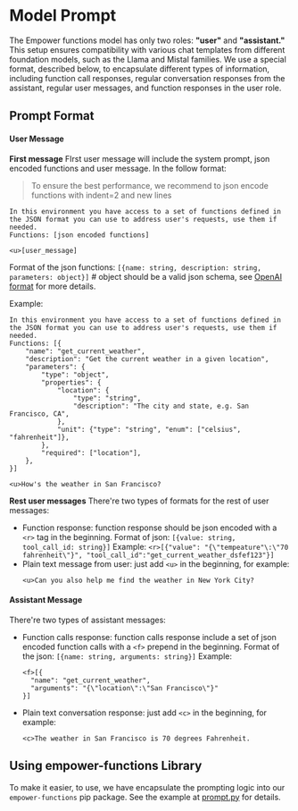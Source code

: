 # Model Prompt

The Empower functions model has only two roles: **"user"** and **"assistant."** This setup ensures compatibility with various chat templates from different foundation models, such as the Llama and Mistal families. We use a special format, described below, to encapsulate different types of information, including function call responses, regular conversation responses from the assistant, regular user messages, and function responses in the user role.

## Prompt Format

#### User Message

**First message**
FIrst user message will include the system prompt, json encoded functions and user message. In the follow format:

> To ensure the best performance, we recommend to json encode functions with indent=2 and new lines

```
In this environment you have access to a set of functions defined in the JSON format you can use to address user's requests, use them if needed.
Functions: [json encoded functions]

<u>[user_message]
```

Format of the json functions:
`[{name: string, description: string, parameters: object}]` # object should be a valid json schema, see [OpenAI format](https://platform.openai.com/docs/guides/function-calling) for more details.

Example:

```
In this environment you have access to a set of functions defined in the JSON format you can use to address user's requests, use them if needed.
Functions: [{
    "name": "get_current_weather",
    "description": "Get the current weather in a given location",
    "parameters": {
        "type": "object",
        "properties": {
            "location": {
                "type": "string",
                "description": "The city and state, e.g. San Francisco, CA",
            },
            "unit": {"type": "string", "enum": ["celsius", "fahrenheit"]},
        },
        "required": ["location"],
    },
}]

<u>How's the weather in San Francisco?
```

**Rest user messages**
There're two types of formats for the rest of user messages:

- Function response: function response should be json encoded with a `<r>` tag in the beginning.
  Format of json: `[{value: string, tool_call_id: string}]`
  Example: `<r>[{"value": "{\"tempeature"\:\"70 fahrenheit\"}", "tool_call_id":"get_current_weather_dsfef123"}]`
- Plain text message from user: just add `<u>` in the beginning, for example:
  ```
  <u>Can you also help me find the weather in New York City?
  ```

#### Assistant Message

There're two types of assistant messages:

- Function calls response: function calls response include a set of json encoded function calls with a `<f>` prepend in the beginning.
  Format of the json: `[{name: string, arguments: string}]`
  Example:
  ```
  <f>[{
    "name": "get_current_weather",
    "arguments": "{\"location\":\"San Francisco\"}"
  }]
  ```
- Plain text conversation response: just add `<c>` in the beginning, for example:
  ```
  <c>The weather in San Francisco is 70 degrees Fahrenheit.
  ```

## Using empower-functions Library

To make it easier, to use, we have encapsulate the prompting logic into our `empower-functions` pip package. See the example at [prompt.py](/examples/prompt.py) for details.

